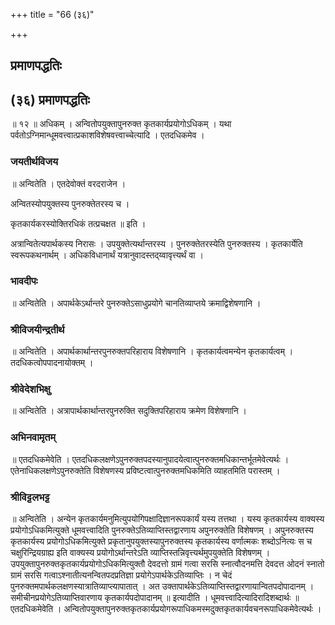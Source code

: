 +++
title = "66 (३६)"

+++


## प्रमाणपद्धतिः

## (३६) **प्रमाणपद्धतिः**

॥ १२ ॥ अधिकम् । अन्वितोपयुक्तापुनरुक्त कृतकार्यप्रयोगोऽधिकम् । यथा पर्वतोऽग्निमान्धूमवत्त्वात्प्रकाशविशेषवत्त्वाच्चेत्यादि । एतदधिकमेव ।

### **जयतीर्थविजय**

॥ अन्वितेति । एतदेवोक्तं वरदराजेन ।

अन्वितस्योपयुक्तस्य पुनरुक्तेतरस्य च ।

कृतकार्यकरस्योक्तिरधिकं तत्प्रचक्षत ॥ इति ।

अत्रान्वितेत्यपार्थकस्य निरासः । उपयुक्तेत्यर्थान्तरस्य । पुनरुक्तेतरस्येति पुनरुक्तस्य । कृतकार्येति स्वरूपकथनार्थम् । अधिकविधानार्थं यत्रानुवादस्तद्य्वावृत्त्यर्थं वा ।

### **भावदीपः**

॥ अन्वितेति । अपार्थकेऽर्थान्तरे पुनरुक्तेऽसाधुप्रयोगे चानतिव्याप्तये क्रमाद्विशेषणानि ।

### **श्रीविजयीन्द्रतीर्थ**

॥ अन्वितेति । अपार्थकार्थान्तरपुनरुक्तपरिहाराय विशेषणानि । कृतकार्यत्वमन्येन कृतकार्यत्वम् । तदधिकत्वोपपादनायोक्तम् ।

### **श्रीवेदेशभिक्षु**

॥ अन्वितेति । अत्रापार्थकार्थान्तरपुनरुक्ति सदुक्तिपरिहाराय क्रमेण विशेषणानि ।

### **अभिनवामृतम्**

॥ एतदधिकमेवेति । एतदधिकलक्षणेऽपुनरुक्तपदस्यानुपादयेत्वात्पुनरुक्तमधिकान्तर्भूतमेवेत्यर्थः । एतेनाधिकलक्षणेऽपुनरुक्तेति विशेषणस्य प्रविष्टत्वात्पुनरुक्तमधिकमिति व्याहतमिति परास्तम् ।

### **श्रीविट्टलभट्ट**

॥ अन्वितेति । अन्येन कृतकार्यमनुमित्युपयोगिपक्षादिज्ञानरूपकार्यं यस्य तत्तथा । यस्य कृतकार्यस्य वाक्यस्य प्रयोगोऽधिकमित्युक्ते धूमवत्त्वादिति पुनरुक्तेऽतिव्याप्तिस्तद्वारणाय अपुनरुक्तेति विशेषणम् । अपुनरुक्तस्य कृतकार्यस्य प्रयोगोऽधिकमित्युक्ते प्रकृतानुपयुक्तस्यापुनरुक्तस्य कृतकार्यस्य वर्णात्मकः शब्दोऽनित्यः स च चक्षुरिन्द्रियग्राह्य इति वाक्यस्य प्रयोगोऽर्थान्तरेऽति व्याप्तिस्तन्निवृत्त्यर्थमुपयुक्तेति विशेषणम् । उपयुक्तापुनरुक्तकृतकार्यप्रयोगोऽधिकमित्युक्तौ देवदत्तो ग्रामं गत्वा सरसि स्नात्वौदनमत्ति देवदत्त ओदनं स्नातो ग्रामं सरसि गत्वाऽश्नातीत्यनन्वितपदप्रतिज्ञा प्रयोगेऽपार्थकेऽतिव्याप्तिः । न चेदं पुनरुक्तमपार्थकलक्षणस्यात्रातिव्याप्त्यापातात् । अत उक्तापार्थकेऽतिव्याप्तिस्तद्वारणायान्वितपदोपादानम् । समीचीनप्रयोगेऽतिव्याप्तिवारणाय कृतकार्यपदोपादानम् ॥ इत्यादीति । धूमवत्त्वादित्यादिरादिशब्दार्थः ॥ एतदधिकमेवेति । अन्वितोपयुक्तापुनरुक्तकृतकार्यप्रयोगरूपाधिकमस्मदुक्तकृतकार्यवचनरूपाधिकमेवेत्यर्थः ।

